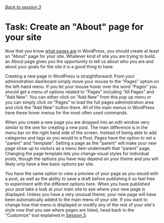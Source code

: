 *[Back to session 3](./index.html)*

# Task: Create an "About" page for your site

Now that you know [what pages are](./wordpressanatomy.html) in WordPress, you should create at least an "About" page for your site. Whatever kind of site you are trying to build, an About page gives you the opportunity to tell us about who you are and about your goals for the site it is a good thing to have.

Creating a new page in WordPress is straightforward. From your administration dashboard simply move your mouse to the "Pages" option on the left-hand menu. If you let your mouse hover over the word "Pages" you should get a menu of options related to "Pages" including "All Pages" and "Add New". You can either click on "Add New" from this pop up menu or you can simply click on "Pages" to load the full pages administration area and click the "Add New" button there. All of the main menus in WordPress have these hover menus for the most often used commands.

When you create a new page you are dropped into an edit window very similar to the one for creating a new post. The main difference is in the menu bar on the right hand side of the screen. Instead of being able to add categories and tags as you would to a Post, Pages have the option to set a "parent" and "template". Setting a page as the "parent" will make your new page show up to visitors as a menu item underneath that "parent" page. Changing the page template lets you change visual styles for individual posts, though the options you have may depend on your theme and you will likely only have a few basic options per site. 

You have the same option to view a preview of your page as you would with a post, as well as the ability to save a draft before publishing it so feel free to experiment with the different options here. When you have published your post take a look at your main site to see where your new page is displayed. Unless you have a very unusual theme, your new page will have been automatically added to the main menu of your site. If you want to change how that menu is displayed or modify any of the rest of your site's style now that you see where pages are listed, head back to the "Customize" tool explained in [Session 3](./index.html).

